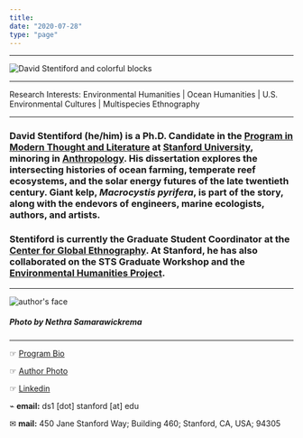 ```yaml
---
title:
date: "2020-07-28"
type: "page"
---
```


---

![David Stentiford and colorful blocks](/images/name-blocks.png)

---
Research Interests: Environmental Humanities | Ocean Humanities | U.S. Environmental Cultures | Multispecies Ethnography

---

### **David Stentiford (he/him) is a Ph.D. Candidate in the [Program in Modern Thought and Literature](https://mtl.stanford.edu) at [Stanford University](https://www.stanford.edu), minoring in [Anthropology](https://anthropology.stanford.edu). His dissertation explores the intersecting histories of ocean farming, temperate reef ecosystems, and the solar energy futures of the late twentieth century. Giant kelp, _Macrocystis pyrifera_, is part of the story, along with the endevors of engineers, marine ecologists, authors, and artists.**

### Stentiford is currently the Graduate Student Coordinator at the [Center for Global Ethnography](https://iriss.stanford.edu/ethnography). At Stanford, he has also collaborated on the STS Graduate Workshop and the [Environmental Humanities Project](https://ehp.stanford.edu).

---

![author's face](/images/author-photo-400-400.png)
##### _Photo by Nethra Samarawickrema_
---

☞ [Program Bio](https://mtl.stanford.edu/people/david-stentiford)

☞ [Author Photo](https://drive.google.com/file/d/1D-2J6lP6oeFYZ6FCaMFdvJmLcwup8c9C/view?usp=sharing)

☞ [Linkedin](https://www.linkedin.com/in/david-stentiford-94809512/)

⌁ **email:** ds1 [dot] stanford [at] edu

✉︎ **mail:** 450 Jane Stanford Way; Building 460; Stanford, CA, USA; 94305
